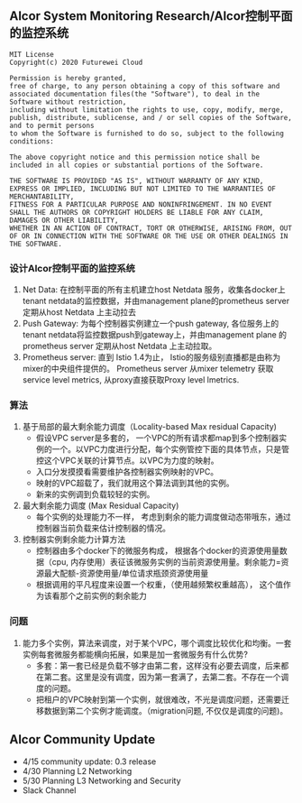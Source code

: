 ## Alcor System Monitoring Research/Alcor控制平面的监控系统
 
    MIT License
    Copyright(c) 2020 Futurewei Cloud

    Permission is hereby granted,
    free of charge, to any person obtaining a copy of this software and associated documentation files(the "Software"), to deal in the Software without restriction,
    including without limitation the rights to use, copy, modify, merge, publish, distribute, sublicense, and / or sell copies of the Software, and to permit persons
    to whom the Software is furnished to do so, subject to the following conditions:

    The above copyright notice and this permission notice shall be included in all copies or substantial portions of the Software.

    THE SOFTWARE IS PROVIDED "AS IS", WITHOUT WARRANTY OF ANY KIND, EXPRESS OR IMPLIED, INCLUDING BUT NOT LIMITED TO THE WARRANTIES OF MERCHANTABILITY,
    FITNESS FOR A PARTICULAR PURPOSE AND NONINFRINGEMENT. IN NO EVENT SHALL THE AUTHORS OR COPYRIGHT HOLDERS BE LIABLE FOR ANY CLAIM, DAMAGES OR OTHER LIABILITY,
    WHETHER IN AN ACTION OF CONTRACT, TORT OR OTHERWISE, ARISING FROM, OUT OF OR IN CONNECTION WITH THE SOFTWARE OR THE USE OR OTHER DEALINGS IN THE SOFTWARE.

### 设计Alcor控制平面的监控系统
1. Net Data: 在控制平面的所有主机建立host Netdata 服务，收集各docker上tenant netdata的监控数据，并由management plane的prometheus server定期从host Netdata 上主动拉去
2. Push Gateway: 为每个控制器实例建立一个push gateway, 各位服务上的tenant netdata将监控数据push到gateway上，并由management plane 的prometheus server 定期从host Netdata 上主动拉取。
3. Prometheus server: 直到 Istio 1.4为止， Istio的服务级别直播都是由称为mixer的中央组件提供的。 Prometheus server 从mixer telemetry 获取 service level metrics, 从proxy直接获取Proxy level lmetrics.
 
### 算法
1. 基于局部的最大剩余能力调度（Locality-based Max residual Capacity)
    * 假设VPC server是多套的， 一个VPC的所有请求都map到多个控制器实例的一个。以VPC力度进行分配，每个实例管控下面的具体节点，只是管控这个VPC关联的计算节点。以VPC为力度的映射。
    * 入口分发摸摸看需要维护各控制器实例映射的VPC。
    * 映射的VPC超载了，我们就用这个算法调到其他的实例。
    * 新来的实例调到负载较轻的实例。
1. 最大剩余能力调度 (Max Residual Capacity)
    * 每个实例的处理能力不一样， 考虑到剩余的能力调度做动态带哦东，通过控制器当前负载来估计控制器的情况。
1. 控制器实例剩余能力计算方法
    * 控制器由多个docker下的微服务构成， 根据各个docker的资源使用量数据（cpu, 内存使用）表征该微服务实例的当前资源使用量。剩余能力=资源最大配额-资源使用量/单位请求瓶颈资源使用量
    * 根据调用的平凡程度来设置一个权重，（使用越频繁权重越高）， 这个值作为该看那个之前实例的剩余能力
 
### 问题
1. 能力多个实例，算法来调度，对于某个VPC，哪个调度比较优化和均衡。一套实例每套微服务都能横向拓展，如果是加一套微服务有什么优势?
    * 多套：第一套已经是负载不够才由第二套，这样没有必要去调度，后来都在第二套。这里是没有调度，因为第一套满了，去第二套。不存在一个调度的问题。
    * 把租户的VPC映射到第一个实例，就很难改，不光是调度问题，还需要迁移数据到第二个实例才能调度。（migration问题, 不仅仅是调度的问题)。 
 
## Alcor Community Update
* 4/15 community update: 0.3 release
* 4/30 Planning L2 Networking
* 5/30 Planning L3 Networking and Security
* Slack Channel